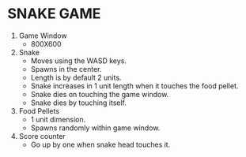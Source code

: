 # SNAKE GAME

1. Game Window
    - 800X600
2. Snake
    - Moves using the WASD keys.
    - Spawns in the center.
    - Length is by default 2 units.
    - Snake increases in 1 unit length when it touches the food pellet.
    - Snake dies on touching the game window.
    - Snake dies by touching itself.
3. Food Pellets
    - 1 unit dimension.
    - Spawns randomly within game window.
4. Score counter
    - Go up by one when snake head touches it.
